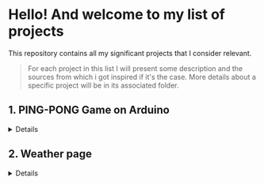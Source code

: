 # Hello! And welcome to my list of projects

This repository contains all my significant projects that I consider relevant.

> For each project in this list I will present some description and the sources from which i got inspired if it's the case. More details about a specific project will be in its associated folder.

## 1. PING-PONG Game on Arduino

<details>

### Source of inspiration

<https://www.tinkercad.com/things/8B5LpJXjQRa-ping-pong-game>

### Description

Imagine this situation: you are with your friends somewhere out and the boredom makes its appearance. Everyone wants to do something different and go to different places. Lucky for you that you have an amazing game of Ping-Pong that will enjoy everyone. All they had to do is to move the paddle with the help of a potentiometer and try to hit the ball.

This project was done in December 2023 as a project for "Linear Electronic Circuits" course from my faculty.
![Ping-pong Home Page](https://github.com/claulau001/projects/assets/147533902/0cc0fe97-e4ea-4b47-b542-265892e81b42)

### What I've learned

- how to handle real time given tasks (the move of potentiometer, press the button)
- working with classes
- implementing a circuit and using it
- how the digital/analog signals works

</details>

## 2. Weather page

<details>

### Description

You want to go on a vacation somewhere far from your home country, but you're unsure about the current weather conditions. You have a couple of options to get informed: you could open your phone's basic weather app that everyone uses, or you could check out my weather page. There, you can search for your desired destination. You'll receive the best weather information for the current day or for the next 5 days.

This project was done in December 2023 as a project for "Web Technologies" course from my faculty.

### What I've learned

- fundamental JavaScript
- using fetch functionality
- solving UI/UX tasks
- working with APIs

</details>
